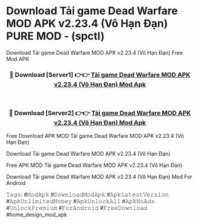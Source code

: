 # Download Tải game Dead Warfare MOD APK v2.23.4 (Vô Hạn Đạn) PURE MOD - (spctl)
Download Tải game Dead Warfare MOD APK v2.23.4 (Vô Hạn Đạn) Free Mod APK

<div align="center">
<h3>🔴 Download [Server1] 👉👉 <a href="https://apk-comot.site?title=Tải_game_Dead_Warfare_MOD_APK_v2.23.4_(Vô_Hạn_Đạn)">Tải game Dead Warfare MOD APK v2.23.4 (Vô Hạn Đạn) Mod Apk</a></h3><br>

<h3>🔴 Download [Server2] 👉👉 <a href="https://apk-comot.site?title=Tải_game_Dead_Warfare_MOD_APK_v2.23.4_(Vô_Hạn_Đạn)">Tải game Dead Warfare MOD APK v2.23.4 (Vô Hạn Đạn) Mod Apk</a></h3>
</div>


Free Download APK MOD Tải game Dead Warfare MOD APK v2.23.4 (Vô Hạn Đạn)

Download Tải game Dead Warfare MOD APK v2.23.4 (Vô Hạn Đạn) 

Free APK MOD Tải game Dead Warfare MOD APK v2.23.4 (Vô Hạn Đạn) 

Download Tải game Dead Warfare MOD APK v2.23.4 (Vô Hạn Đạn) Mod For Android

𝚃𝚊𝚐𝚜: #𝙼𝚘𝚍𝙰𝚙𝚔 #𝙳𝚘𝚠𝚗𝚕𝚘𝚊𝚍𝙼𝚘𝚍𝙰𝚙𝚔 #𝙰𝚙𝚔𝙻𝚊𝚝𝚎𝚜𝚝𝚅𝚎𝚛𝚜𝚒𝚘𝚗 #𝙰𝚙𝚔𝚄𝚗𝚕𝚒𝚖𝚒𝚝𝚎𝚍𝙼𝚘𝚗𝚎𝚢 #𝙰𝚙𝚔𝚄𝚗𝚕𝚘𝚌𝚔𝙰𝚕𝚕 #𝙰𝚙𝚔𝙽𝚘𝙰𝚍𝚜 #𝚄𝚗𝚕𝚘𝚌𝚔𝙿𝚛𝚎𝚖𝚒𝚞𝚖 #𝙵𝚘𝚛𝙰𝚗𝚍𝚛𝚘𝚒𝚍 #𝙵𝚛𝚎𝚎𝙳𝚘𝚠𝚗𝚕𝚘𝚊𝚍 #home_design_mod_apk